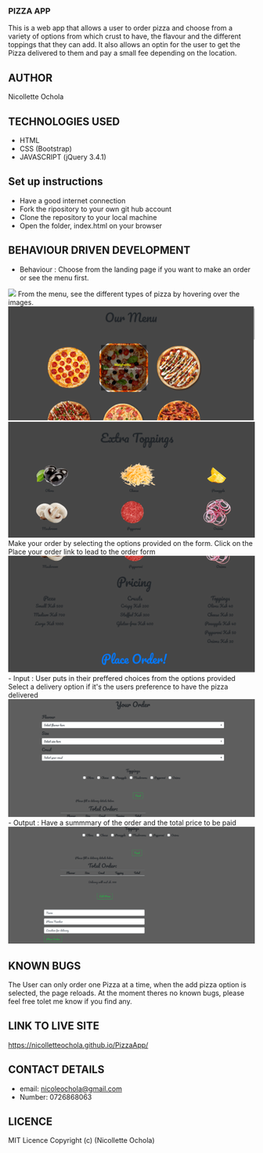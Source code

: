 ### PIZZA APP
This is a web app that allows a user to order pizza and choose from a variety of options from which crust to have, the flavour and the different toppings that they can add. It also allows an optin for the user to get the Pizza delivered to them and pay a small fee depending on the location.

## AUTHOR
Nicollette Ochola

## TECHNOLOGIES USED
- HTML
- CSS (Bootstrap)
- JAVASCRIPT (jQuery 3.4.1)

## Set up instructions
- Have a good internet connection
- Fork the ripository to your own git hub account
- Clone the repository to your local machine
- Open the folder, index.html on your browser 

## BEHAVIOUR DRIVEN DEVELOPMENT
- Behaviour : 
Choose from the landing page if you want to make an order or see the menu first.
<img src = "images/1.png">
From the menu, see the different types of pizza by hovering over the images.
<img src = "images/2.png">
<img src = "images/3.png">
Make your order by selecting the options provided on the form.
Click on the Place your order link to lead to the order form
<img src = "images/4.png">
- Input :
User puts in their preffered choices from the options provided
Select a delivery option if it's the users preference to have the pizza delivered
<img src = "images/5.png">
- Output :
Have a summmary of the order and the total price to be paid
<img src = "images/6.png">

## KNOWN BUGS 
The User can only order one Pizza at a time, when the add pizza option is selected, the page reloads.
At the moment theres no known bugs, please feel free tolet me know if you find any.
## LINK TO LIVE SITE 
https://nicolletteochola.github.io/PizzaApp/

## CONTACT DETAILS
- email: nicoleochola@gmail.com
- Number: 0726868063
## LICENCE
MIT Licence Copyright (c) (Nicollette Ochola)
